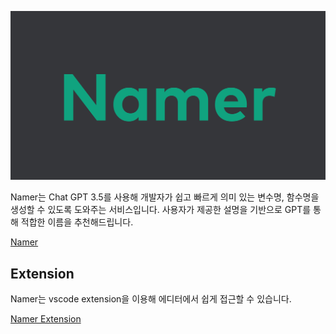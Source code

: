 ![](public/main.png)

Namer는 Chat GPT 3.5를 사용해 개발자가 쉽고 빠르게 의미 있는 변수명, 함수명을 생성할 수 있도록 도와주는 서비스입니다. 사용자가 제공한 설명을 기반으로 GPT를 통해 적합한 이름을 추천해드립니다.

[Namer](https://namer1.vercel.app/)

## Extension

Namer는 vscode extension을 이용해 에디터에서 쉽게 접근할 수 있습니다.

[Namer Extension](https://marketplace.visualstudio.com/items?itemName=Namer.namer#review-details)
